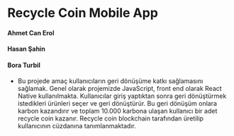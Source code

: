 # Recycle Coin Mobile App
#### Ahmet Can Erol
#### Hasan Şahin
#### Bora Turbil

* Bu projede amaç kullanıcıların geri dönüşüme katkı sağlamasını sağlamak. Genel olarak projemizde JavaScript, front end olarak React Native kullanılmakta. Kullanıcılar giriş yaptıktan sonra geri dönüştürmek istedikleri ürünleri seçer ve geri dönüştürür. Bu geri dönüşüm onlara karbon kazandırır ve toplam 10.000 karbona ulaşan kullanıcı bir adet recycle coin kazanır. Recycle coin blockchain tarafından üretilip kullanıcının cüzdanına tanımlanmaktadır.
